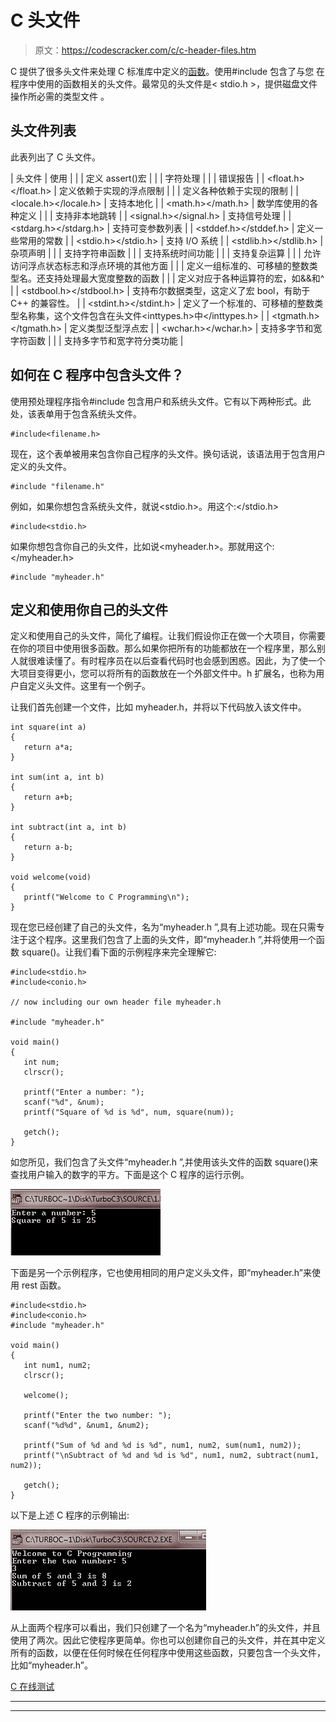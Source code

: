 # C 头文件

> 原文：<https://codescracker.com/c/c-header-files.htm>

C 提供了很多头文件来处理 C 标准库中定义的[函数](/c/c-functions.htm)。使用#include 包含了与您 在程序中使用的函数相关的头文件。最常见的头文件是< stdio.h >，提供磁盘文件操作所必需的类型文件 。

## 头文件列表

此表列出了 C 头文件。

| 头文件 | 使用 |
|  | 定义 assert()宏 |
|  | 字符处理 |
|  | 错误报告 |
| <float.h></float.h> | 定义依赖于实现的浮点限制 |
|  | 定义各种依赖于实现的限制 |
| <locale.h></locale.h> | 支持本地化 |
| <math.h></math.h> | 数学库使用的各种定义 |
|  | 支持非本地跳转 |
| <signal.h></signal.h> | 支持信号处理 |
| <stdarg.h></stdarg.h> | 支持可变参数列表 |
| <stddef.h></stddef.h> | 定义一些常用的常数 |
| <stdio.h></stdio.h> | 支持 I/O 系统 |
| <stdlib.h></stdlib.h> | 杂项声明 |
|  | 支持字符串函数 |
|  | 支持系统时间功能 |
|  | 支持复杂运算 |
|  | 允许访问浮点状态标志和浮点环境的其他方面 |
|  | 定义一组标准的、可移植的整数类型名。还支持处理最大宽度整数的函数 |
|  | 定义对应于各种运算符的宏，如&&和^ |
| <stdbool.h></stdbool.h> | 支持布尔数据类型，这定义了宏 bool，有助于 C++ 的兼容性。 |
| <stdint.h></stdint.h> | 定义了一个标准的、可移植的整数类型名称集，这个文件包含在头文件<inttypes.h>中</inttypes.h> |
| <tgmath.h></tgmath.h> | 定义类型泛型浮点宏 |
| <wchar.h></wchar.h> | 支持多字节和宽字符函数 |
|  | 支持多字节和宽字符分类功能 |

## 如何在 C 程序中包含头文件？

使用预处理程序指令#include 包含用户和系统头文件。它有以下两种形式。此处，该表单用于包含系统头文件。

```
#include<filename.h>
```

现在，这个表单被用来包含你自己程序的头文件。换句话说，该语法用于包含用户定义的头文件。

```
#include "filename.h"
```

例如，如果你想包含系统头文件，就说<stdio.h>。用这个:</stdio.h>

```
#include<stdio.h>
```

如果你想包含你自己的头文件，比如说<myheader.h>。那就用这个:</myheader.h>

```
#include "myheader.h"
```

## 定义和使用你自己的头文件

定义和使用自己的头文件，简化了编程。让我们假设你正在做一个大项目，你需要在你的项目中使用很多函数。那么如果你把所有的功能都放在一个程序里，那么别人就很难读懂了。有时程序员在以后查看代码时也会感到困惑。因此，为了使一个大项目变得更小，您可以将所有的函数放在一个外部文件中。h 扩展名，也称为用户自定义头文件。这里有一个例子。

让我们首先创建一个文件，比如 myheader.h，并将以下代码放入该文件中。

```
int square(int a)
{
   return a*a;
}

int sum(int a, int b)
{
   return a+b;
}

int subtract(int a, int b)
{
   return a-b;
}

void welcome(void)
{
   printf("Welcome to C Programming\n");
}
```

现在您已经创建了自己的头文件，名为“myheader.h ”,具有上述功能。现在只需专注于这个程序。这里我们包含了上面的头文件，即“myheader.h ”,并将使用一个函数 square()。让我们看下面的示例程序来完全理解它:

```
#include<stdio.h>
#include<conio.h>

// now including our own header file myheader.h

#include "myheader.h"

void main()
{
   int num;
   clrscr();

   printf("Enter a number: ");
   scanf("%d", &num);
   printf("Square of %d is %d", num, square(num));

   getch();
}
```

如您所见，我们包含了头文件“myheader.h ”,并使用该头文件的函数 square()来查找用户输入的数字的平方。下面是这个 C 程序的运行示例。

![c header files](img/334d92bb4009f1b32dff905c65915baa.png)

下面是另一个示例程序，它也使用相同的用户定义头文件，即“myheader.h”来使用 rest 函数。

```
#include<stdio.h>
#include<conio.h>
#include "myheader.h"

void main()
{
   int num1, num2;
   clrscr();

   welcome();

   printf("Enter the two number: ");
   scanf("%d%d", &num1, &num2);

   printf("Sum of %d and %d is %d", num1, num2, sum(num1, num2));
   printf("\nSubtract of %d and %d is %d", num1, num2, subtract(num1, num2));

   getch();
}
```

以下是上述 C 程序的示例输出:

![c header files list](img/a4664a891ff877c8c4042ad067f356ce.png)

从上面两个程序可以看出，我们只创建了一个名为“myheader.h”的头文件，并且使用了两次。因此它使程序更简单。你也可以创建你自己的头文件，并在其中定义所有的函数，以便在任何时候在任何程序中使用这些函数，只要包含一个头文件，比如“myheader.h”。

[C 在线测试](/exam/showtest.php?subid=2)

* * *

* * *